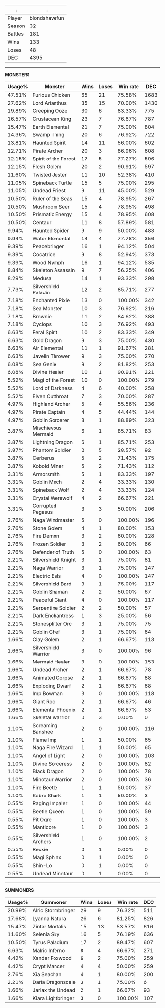 .|.
|-|-
Player|blondshavefun
Season|32
Battles|181
Wins|133
Loses|48
DEC|4395

---
**MONSTERS**

Usage%|Monster|Wins|Loses|Win rate|DEC|
-|-|-|-|-|-|
47.51%|Furious Chicken|65|21|75.58%|1683|
27.62%|Lord Arianthus|35|15|70.00%|1430|
19.89%|Creeping Ooze|30|6|83.33%|775|
16.57%|Crustacean King|23|7|76.67%|787|
15.47%|Earth Elemental|21|7|75.00%|804|
14.36%|Swamp Thing|20|6|76.92%|722|
13.81%|Haunted Spirit|14|11|56.00%|602|
12.71%|Pirate Archer|20|3|86.96%|608|
12.15%|Spirit of the Forest|17|5|77.27%|596|
12.15%|Flesh Golem|20|2|90.91%|597|
11.60%|Twisted Jester|11|10|52.38%|410|
11.05%|Spineback Turtle|15|5|75.00%|295|
11.05%|Undead Priest|9|11|45.00%|529|
10.50%|Ruler of the Seas|15|4|78.95%|267|
10.50%|Mushroom Seer|15|4|78.95%|498|
10.50%|Prismatic Energy|15|4|78.95%|608|
10.50%|Centaur|11|8|57.89%|581|
9.94%|Haunted Spider|9|9|50.00%|483|
9.94%|Water Elemental|14|4|77.78%|356|
9.39%|Peacebringer|16|1|94.12%|504|
9.39%|Cocatrice|9|8|52.94%|373|
9.39%|Wood Nymph|16|1|94.12%|535|
8.84%|Skeleton Assassin|9|7|56.25%|406|
8.29%|Medusa|14|1|93.33%|298|
7.73%|Silvershield Paladin|12|2|85.71%|277|
7.18%|Enchanted Pixie|13|0|100.00%|342|
7.18%|Sea Monster|10|3|76.92%|216|
7.18%|Brownie|11|2|84.62%|388|
7.18%|Cyclops|10|3|76.92%|493|
6.63%|Feral Spirit|10|2|83.33%|349|
6.63%|Gold Dragon|9|3|75.00%|430|
6.63%|Air Elemental|11|1|91.67%|281|
6.63%|Javelin Thrower|9|3|75.00%|270|
6.08%|Sea Genie|9|2|81.82%|253|
6.08%|Divine Healer|10|1|90.91%|221|
5.52%|Magi of the Forest|10|0|100.00%|279|
5.52%|Lord of Darkness|4|6|40.00%|258|
5.52%|Elven Cutthroat|7|3|70.00%|287|
4.97%|Highland Archer|5|4|55.56%|236|
4.97%|Pirate Captain|4|5|44.44%|144|
4.97%|Goblin Sorcerer|8|1|88.89%|323|
3.87%|Mischievous Mermaid|6|1|85.71%|83|
3.87%|Lightning Dragon|6|1|85.71%|253|
3.87%|Phantom Soldier|2|5|28.57%|92|
3.87%|Cerberus|5|2|71.43%|175|
3.87%|Kobold Miner|5|2|71.43%|112|
3.31%|Armorsmith|5|1|83.33%|197|
3.31%|Goblin Mech|2|4|33.33%|130|
3.31%|Spineback Wolf|2|4|33.33%|124|
3.31%|Crystal Werewolf|4|2|66.67%|221|
3.31%|Corrupted Pegasus|3|3|50.00%|206|
2.76%|Naga Windmaster|5|0|100.00%|196|
2.76%|Stone Golem|4|1|80.00%|153|
2.76%|Fire Demon|3|2|60.00%|128|
2.76%|Frozen Soldier|3|2|60.00%|66|
2.76%|Defender of Truth|5|0|100.00%|63|
2.21%|Silvershield Knight|3|1|75.00%|81|
2.21%|Naga Warrior|3|1|75.00%|147|
2.21%|Electric Eels|4|0|100.00%|147|
2.21%|Silvershield Bard|3|1|75.00%|117|
2.21%|Goblin Shaman|2|2|50.00%|67|
2.21%|Peaceful Giant|4|0|100.00%|117|
2.21%|Serpentine Soldier|2|2|50.00%|57|
2.21%|Dark Enchantress|1|3|25.00%|56|
2.21%|Stonesplitter Orc|3|1|75.00%|75|
2.21%|Goblin Chef|3|1|75.00%|64|
1.66%|Clay Golem|2|1|66.67%|113|
1.66%|Silvershield Warrior|3|0|100.00%|96|
1.66%|Mermaid Healer|3|0|100.00%|153|
1.66%|Undead Archer|2|1|66.67%|78|
1.66%|Animated Corpse|2|1|66.67%|88|
1.66%|Exploding Dwarf|2|1|66.67%|68|
1.66%|Imp Bowman|3|0|100.00%|118|
1.66%|Giant Roc|2|1|66.67%|46|
1.66%|Elemental Phoenix|2|1|66.67%|53|
1.66%|Skeletal Warrior|0|3|0.00%|0|
1.10%|Screaming Banshee|2|0|100.00%|116|
1.10%|Flame Imp|1|1|50.00%|65|
1.10%|Naga Fire Wizard|1|1|50.00%|65|
1.10%|Angel of Light|2|0|100.00%|103|
1.10%|Divine Sorceress|2|0|100.00%|82|
1.10%|Black Dragon|2|0|100.00%|78|
1.10%|Minotaur Warrior|2|0|100.00%|36|
1.10%|Fire Beetle|1|1|50.00%|37|
1.10%|Sabre Shark|1|1|50.00%|3|
0.55%|Raging Impaler|1|0|100.00%|44|
0.55%|Beetle Queen|1|0|100.00%|59|
0.55%|Pit Ogre|1|0|100.00%|3|
0.55%|Manticore|1|0|100.00%|3|
0.55%|Silvershield Archers|1|0|100.00%|2|
0.55%|Rexxie|0|1|0.00%|0|
0.55%|Magi Sphinx|0|1|0.00%|0|
0.55%|Shin-Lo|0|1|0.00%|0|
0.55%|Undead Minotaur|0|1|0.00%|0|

---
**SUMMONERS**

Usage%|Summoner|Wins|Loses|Win rate|DEC|
-|-|-|-|-|-|
20.99%|Alric Stormbringer|29|9|76.32%|511|
17.68%|Lyanna Natura|26|6|81.25%|826|
15.47%|Zintar Mortalis|15|13|53.57%|616|
11.60%|Selenia Sky|16|5|76.19%|636|
10.50%|Tyrus Paladium|17|2|89.47%|607|
6.63%|Malric Inferno|8|4|66.67%|271|
4.42%|Xander Foxwood|6|2|75.00%|259|
4.42%|Crypt Mancer|4|4|50.00%|259|
2.76%|Xia Seachan|4|1|80.00%|200|
2.21%|Daria Dragonscale|3|1|75.00%|6|
1.66%|Jarlax the Undead|2|1|66.67%|93|
1.66%|Kiara Lightbringer|3|0|100.00%|107|
